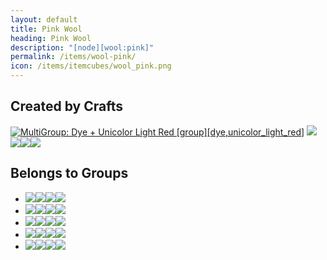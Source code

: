 ```yaml
---
layout: default
title: Pink Wool
heading: Pink Wool
description: "[node][wool:pink]"
permalink: /items/wool-pink/
icon: /items/itemcubes/wool_pink.png
---
```



## Created by Crafts

<div class="craft">
    <div>
        <span><a href="{{site.baseurl}}/items/group-dye,unicolor-light-red/"><img src="{{site.baseurl}}/assets/img/items/group.png" data-toggle="tooltip" title="MultiGroup: Dye + Unicolor Light Red [group][dye,unicolor_light_red]"></a></a></span>
        <span><a href="{{site.baseurl}}/items/group-wool/"><span class="item-group" data-toggle="tooltip" title="Group: Wool [group][wool]"><img src="{{site.baseurl}}/assets/img/items/itemcubes/wool_black.png"><img src="{{site.baseurl}}/assets/img/items/itemcubes/wool_blue.png"><img src="{{site.baseurl}}/assets/img/items/itemcubes/wool_brown.png"><img src="{{site.baseurl}}/assets/img/items/itemcubes/wool_cyan.png"></span></a></span>
        <span></span>
    </div>
    <div>
        <span></span>
        <span></span>
        <span></span>
    </div>
    <div>
        <span></span>
        <span></span>
        <span></span>
    </div>
</div>


## Belongs to Groups

<ul class="list-items clearfix">
    <li><a href="{{site.baseurl}}/items/group-choppy/"><span class="item-group" data-toggle="tooltip" title="Group: Choppy [group][choppy]"><img src="{{site.baseurl}}/assets/img/items/itemcubes/default_tree.png"><img src="{{site.baseurl}}/assets/img/items/itemcubes/stairs_slab_junglewood.png"><img src="{{site.baseurl}}/assets/img/items/itemcubes/stairs_slab_pinewood.png"><img src="{{site.baseurl}}/assets/img/items/itemcubes/stairs_slab_wood.png"></span></a></li>
    <li><a href="{{site.baseurl}}/items/group-flammable/"><span class="item-group" data-toggle="tooltip" title="Group: Flammable [group][flammable]"><img src="{{site.baseurl}}/assets/img/items/itemcubes/default_leaves.png"><img src="{{site.baseurl}}/assets/img/items/itemcubes/default_tree.png"><img src="{{site.baseurl}}/assets/img/items/itemcubes/stairs_slab_junglewood.png"><img src="{{site.baseurl}}/assets/img/items/itemcubes/stairs_slab_pinewood.png"></span></a></li>
    <li><a href="{{site.baseurl}}/items/group-oddly-breakable-by-hand/"><span class="item-group" data-toggle="tooltip" title="Group: Oddly Breakable By Hand [group][oddly_breakable_by_hand]"><img src="{{site.baseurl}}/assets/img/items/itemcubes/default_leaves.png"><img src="{{site.baseurl}}/assets/img/items/itemcubes/stairs_slab_junglewood.png"><img src="{{site.baseurl}}/assets/img/items/itemcubes/stairs_slab_pinewood.png"><img src="{{site.baseurl}}/assets/img/items/itemcubes/stairs_slab_wood.png"></span></a></li>
    <li><a href="{{site.baseurl}}/items/group-snappy/"><span class="item-group" data-toggle="tooltip" title="Group: Snappy [group][snappy]"><img src="{{site.baseurl}}/assets/img/items/itemcubes/default_leaves.png"><img src="{{site.baseurl}}/assets/img/items/itemcubes/default_tree.png"><img src="{{site.baseurl}}/assets/img/items/itemcubes/farming_seed_cotton.png"><img src="{{site.baseurl}}/assets/img/items/itemcubes/farming_seed_wheat.png"></span></a></li>
    <li><a href="{{site.baseurl}}/items/group-wool/"><span class="item-group" data-toggle="tooltip" title="Group: Wool [group][wool]"><img src="{{site.baseurl}}/assets/img/items/itemcubes/wool_black.png"><img src="{{site.baseurl}}/assets/img/items/itemcubes/wool_blue.png"><img src="{{site.baseurl}}/assets/img/items/itemcubes/wool_brown.png"><img src="{{site.baseurl}}/assets/img/items/itemcubes/wool_cyan.png"></span></a></li>
</ul>

